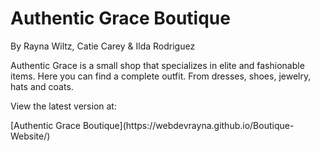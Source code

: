 # Authentic Grace Boutique

<p>By Rayna Wiltz, Catie Carey & Ilda Rodriguez</p>
<p>Authentic Grace is a small shop that specializes in elite and fashionable items. Here you can find a complete outfit. From dresses, shoes, jewelry, hats and coats.</p>

<p>View the latest version at:</p>
<p>[Authentic Grace Boutique](https://webdevrayna.github.io/Boutique-Website/)</p>

